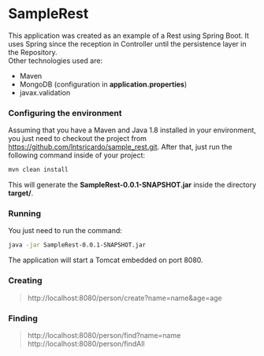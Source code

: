 # SampleRest

This application was created as an example of a Rest using Spring Boot. It uses Spring since the reception in Controller until the persistence layer in the Repository.<br>
Other technologies used are:
- Maven
- MongoDB (configuration in **application.properties**)
- javax.validation

### Configuring the environment

Assuming that you have a Maven and Java 1.8 installed in your environment, you just need to checkout the project from https://github.com/lntsricardo/sample_rest.git. After that, just run the following command inside of your project:
```sh
mvn clean install
```

This will generate the **SampleRest-0.0.1-SNAPSHOT.jar** inside the directory **target/**.


### Running

You just need to run the command:
```sh
java -jar SampleRest-0.0.1-SNAPSHOT.jar
```

The application will start a Tomcat embedded on port 8080.

### Creating

> http://localhost:8080/person/create?name=name&age=age

### Finding

> http://localhost:8080/person/find?name=name
> http://localhost:8080/person/findAll
